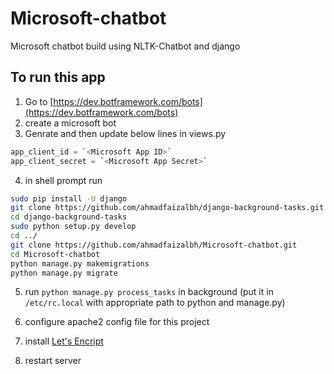 # Microsoft-chatbot
Microsoft chatbot build using NLTK-Chatbot and django

## To run this app
1. Go to [https://dev.botframework.com/bots](https://dev.botframework.com/bots)
2. create a microsoft bot
3. Genrate <Microsoft App Secret> and then update below lines in views.py 
  ```python
  app_client_id = `<Microsoft App ID>`
  app_client_secret = `<Microsoft App Secret>`
  ```

4. in shell prompt run
  ```sh
  sudo pip install -U django
  git clone https://github.com/ahmadfaizalbh/django-background-tasks.git
  cd django-background-tasks
  sudo python setup.py develop
  cd ../
  git clone https://github.com/ahmadfaizalbh/Microsoft-chatbot.git
  cd Microsoft-chatbot
  python manage.py makemigrations
  python manage.py migrate
  ```
5. run `python manage.py process_tasks` in background (put it in `/etc/rc.local` with appropriate path to python and manage.py)

6. configure apache2 config file for this project
7. install [Let's Encript](https://letsencrypt.org/)
8. restart server
